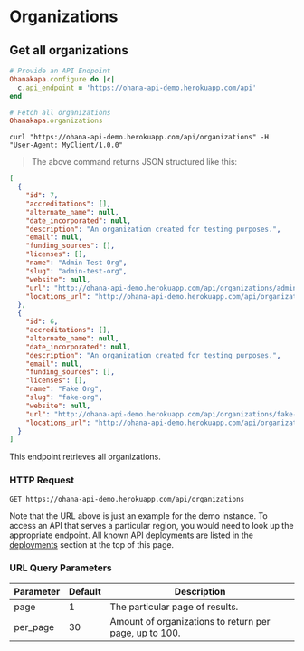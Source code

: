 # Organizations

## Get all organizations

```ruby
# Provide an API Endpoint
Ohanakapa.configure do |c|
  c.api_endpoint = 'https://ohana-api-demo.herokuapp.com/api'
end

# Fetch all organizations
Ohanakapa.organizations
```

```shell
curl "https://ohana-api-demo.herokuapp.com/api/organizations" -H "User-Agent: MyClient/1.0.0"
```

> The above command returns JSON structured like this:

```json
[
  {
    "id": 7,
    "accreditations": [],
    "alternate_name": null,
    "date_incorporated": null,
    "description": "An organization created for testing purposes.",
    "email": null,
    "funding_sources": [],
    "licenses": [],
    "name": "Admin Test Org",
    "slug": "admin-test-org",
    "website": null,
    "url": "http://ohana-api-demo.herokuapp.com/api/organizations/admin-test-org",
    "locations_url": "http://ohana-api-demo.herokuapp.com/api/organizations/admin-test-org/locations"
  },
  {
    "id": 6,
    "accreditations": [],
    "alternate_name": null,
    "date_incorporated": null,
    "description": "An organization created for testing purposes.",
    "email": null,
    "funding_sources": [],
    "licenses": [],
    "name": "Fake Org",
    "slug": "fake-org",
    "website": null,
    "url": "http://ohana-api-demo.herokuapp.com/api/organizations/fake-org",
    "locations_url": "http://ohana-api-demo.herokuapp.com/api/organizations/fake-org/locations"
  }
]
```

This endpoint retrieves all organizations.

### HTTP Request

`GET https://ohana-api-demo.herokuapp.com/api/organizations`

Note that the URL above is just an example for the demo instance.
To access an API that serves a particular region, you would need to look up
the appropriate endpoint. All known API deployments are listed in the
[deployments](#live-deployments-of-ohana-api) section at the top of this page.

### URL Query Parameters

Parameter | Default | Description
--------- | ------- | -----------
page | 1 | The particular page of results.
per_page | 30 | Amount of organizations to return per page, up to 100.

